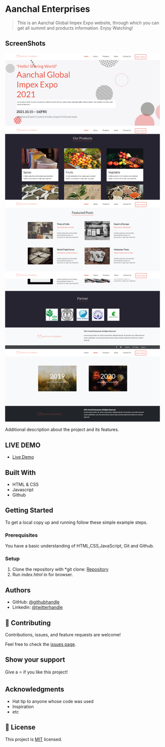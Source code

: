 # Aanchal Enterprises

> This is an Aanchal Global Impex Expo website, through which you can get all summit and products information. Enjoy Watching!


## ScreenShots
![screenshot](./images/screenshot1.PNG)
![screenshot](./images/screenshot2.PNG)
![screenshot](./images/screenshot3.PNG)
![screenshot](./images/screenshot4.PNG)
![screenshot](./images/screenshot5.PNG)

Additional description about the project and its features.


## LIVE DEMO

- [Live Demo](https://hector096.github.io/Conference-App/)

## Built With

- HTML & CSS
- Javascript
- Github



## Getting Started

To get a local copy up and running follow these simple example steps.

### Prerequisites

You have a basic understanding of HTML,CSS,JavaScript, Git and Github. 

### Setup

1. Clone the repository with *git clone: [Repository](https://github.com/Hector096/Conference-App)  
2. Run *index.html* in for browser.


## Authors

- GitHub: [@githubhandle](https://github.com/Hector096)
- Linkedin: [@twitterhandle](https://www.linkedin.com/in/vishal-verma-9191b8126/)



## 🤝 Contributing

Contributions, issues, and feature requests are welcome!

Feel free to check the [issues page](https://github.com/Hector096/Conference-App/issues).

## Show your support

Give a ⭐️ if you like this project!

## Acknowledgments

- Hat tip to anyone whose code was used
- Inspiration
- etc

## 📝 License

This project is [MIT](./MIT.md) licensed.
